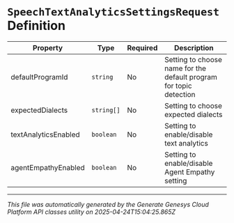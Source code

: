 # `SpeechTextAnalyticsSettingsRequest` Definition

| Property | Type | Required | Description |
|----------|------|----------|-------------|
| defaultProgramId | `string` | No | Setting to choose name for the default program for topic detection |
| expectedDialects | `string[]` | No | Setting to choose expected dialects |
| textAnalyticsEnabled | `boolean` | No | Setting to enable/disable text analytics |
| agentEmpathyEnabled | `boolean` | No | Setting to enable/disable Agent Empathy setting |

---

*This file was automatically generated by the Generate Genesys Cloud Platform API classes utility on 2025-04-24T15:04:25.865Z*